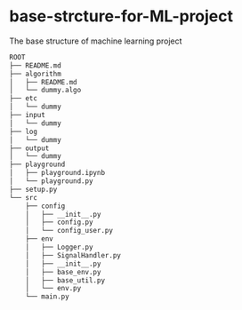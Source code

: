 # base-strcture-for-ML-project
The base structure of machine learning project


```bash
ROOT
├── README.md
├── algorithm
│   ├── README.md
│   └── dummy.algo
├── etc
│   └── dummy
├── input
│   └── dummy
├── log
│   └── dummy
├── output
│   └── dummy
├── playground
│   ├── playground.ipynb
│   └── playground.py
├── setup.py
└── src
    ├── config
    │   ├── __init__.py
    │   ├── config.py
    │   └── config_user.py
    ├── env
    │   ├── Logger.py
    │   ├── SignalHandler.py
    │   ├── __init__.py
    │   ├── base_env.py
    │   ├── base_util.py
    │   └── env.py
    └── main.py
```

